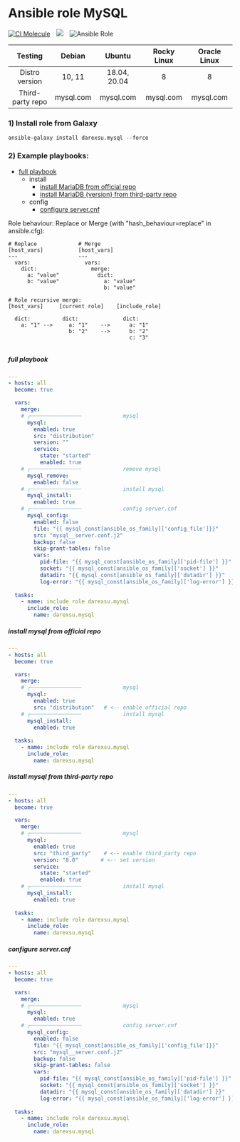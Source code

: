 # Ansible role MySQL

[![CI Molecule](https://github.com/darexsu/ansible-role-mysql/actions/workflows/ci.yml/badge.svg)](https://github.com/darexsu/ansible-role-mysql/actions/workflows/ci.yml)&emsp;![](https://img.shields.io/static/v1?label=idempotence&message=ok&color=success)&emsp;![Ansible Role](https://img.shields.io/ansible/role/d/58299?color=blue&label=downloads)

|  Testing         |  Debian            |  Ubuntu         |  Rocky Linux  | Oracle Linux |
| :--------------: | :----------------: | :-------------: | :-----------: | :----------: |
| Distro version   |  10, 11            | 18.04, 20.04    |  8            | 8            |
| Third-party repo |  mysql.com         |   mysql.com     |   mysql.com   |  mysql.com   | 

### 1) Install role from Galaxy
```
ansible-galaxy install darexsu.mysql --force
```

### 2) Example playbooks: 

- [full playbook](#full-playbook)
  - install
    - [install MariaDB from official repo](#install-mysql-from-official-repo)
    - [install MariaDB {version} from third-party repo](#install-mysql-from-third-party-repo)
  - config
    - [configure server.cnf](#configure-servercnf)

Role behaviour: Replace or Merge (with "hash_behaviour=replace" in ansible.cfg):
```
# Replace             # Merge
[host_vars]           [host_vars]
---                   ---
  vars:                 vars:
    dict:                 merge:
      a: "value"            dict: 
      b: "value"              a: "value" 
                              b: "value"

# Role recursive merge:
[host_vars]     [current role]    [include_role]
  
  dict:          dict:              dict:
    a: "1" -->     a: "1"    -->      a: "1"
                   b: "2"    -->      b: "2"
                                      c: "3"
    
```

##### full playbook
```yaml
---
- hosts: all
  become: true

  vars:
    merge:
    # ┌┄┄┄┄┄┄┄┄┄┄┄┄┄┄┄┄             mysql
      mysql:
        enabled: true
        src: "distribution"
        version: ""
        service:
          state: "started"
          enabled: true
    # ┌┄┄┄┄┄┄┄┄┄┄┄┄┄┄┄┄             remove mysql
      mysql_remove:
        enabled: false
    # ┌┄┄┄┄┄┄┄┄┄┄┄┄┄┄┄┄             install mysql
      mysql_install:
        enabled: true
    # ┌┄┄┄┄┄┄┄┄┄┄┄┄┄┄┄┄             config server.cnf
      mysql_config:
        enabled: false
        file: "{{ mysql_const[ansible_os_family]['config_file']}}"
        src: "mysql__server.conf.j2"
        backup: false
        skip-grant-tables: false
        vars:         
          pid-file: "{{ mysql_const[ansible_os_family]['pid-file'] }}"
          socket: "{{ mysql_const[ansible_os_family]['socket'] }}"
          datadir: "{{ mysql_const[ansible_os_family]['datadir'] }}"
          log-error: "{{ mysql_const[ansible_os_family]['log-error'] }}"
  
  tasks:
    - name: include role darexsu.mysql
      include_role: 
        name: darexsu.mysql
```

##### install mysql from official repo
```yaml
---
- hosts: all
  become: true

  vars:
    merge:
    # ┌┄┄┄┄┄┄┄┄┄┄┄┄┄┄┄┄             mysql 
      mysql:
        enabled: true  
        src: "distribution"   # <-- enable official repo
    # ┌┄┄┄┄┄┄┄┄┄┄┄┄┄┄┄┄             install mysql
      mysql_install:
        enabled: true
  
  tasks:
    - name: include role darexsu.mysql
      include_role: 
        name: darexsu.mysql
```
##### install mysql from third-party repo
```yaml
---
- hosts: all
  become: true

  vars:
    merge:
    # ┌┄┄┄┄┄┄┄┄┄┄┄┄┄┄┄┄             mysql
      mysql:
        enabled: true  
        src: "third_party"    # <-- enable third_party repo
        version: "8.0"       # <-- set version
        service:
          state: "started"
          enabled: true    
    # ┌┄┄┄┄┄┄┄┄┄┄┄┄┄┄┄┄             install mysql
      mysql_install:
        enabled: true
  
  tasks:
    - name: include role darexsu.mysql
      include_role: 
        name: darexsu.mysql
```

##### configure server.cnf
```yaml
---
- hosts: all
  become: true

  vars:
    merge:
    # ┌┄┄┄┄┄┄┄┄┄┄┄┄┄┄┄┄             mysql 
      mysql:
        enabled: true
    # ┌┄┄┄┄┄┄┄┄┄┄┄┄┄┄┄┄             config server.cnf 
      mysql_config:
        enabled: false
        file: "{{ mysql_const[ansible_os_family]['config_file']}}"
        src: "mysql__server.conf.j2"
        backup: false
        skip-grant-tables: false
        vars:         
          pid-file: "{{ mysql_const[ansible_os_family]['pid-file'] }}"
          socket: "{{ mysql_const[ansible_os_family]['socket'] }}"
          datadir: "{{ mysql_const[ansible_os_family]['datadir'] }}"
          log-error: "{{ mysql_const[ansible_os_family]['log-error'] }}"
  
  tasks:
    - name: include role darexsu.mysql
      include_role: 
        name: darexsu.mysql
```
